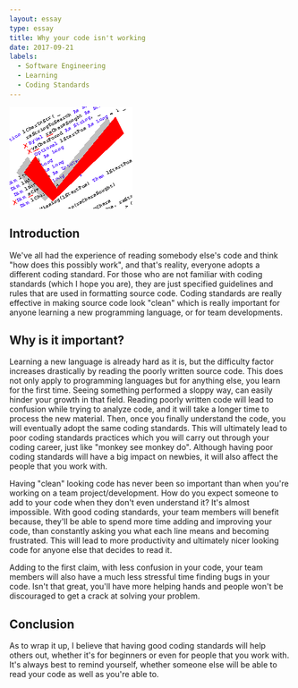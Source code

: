 ```yaml
---
layout: essay
type: essay
title: Why your code isn't working
date: 2017-09-21
labels:
  - Software Engineering
  - Learning
  - Coding Standards
---
```

<img class="ui centered middle image" src="../images/coding-standard.png">	

<h2>Introduction</h2>
We've all had the experience of reading somebody else's code and think "how does this possibly work", and that's reality, everyone adopts a different coding standard. For those who are not familiar with coding standards (which I hope you are), they are just specified guidelines and rules that are used in formatting source code. Coding standards are really effective in making source code look "clean" which is really important for anyone learning a new programming language, or for team developments.

<h2>Why is it important?</h2>
Learning a new language is already hard as it is, but the difficulty factor increases drastically by reading the poorly written source code. This does not only apply to programming languages but for anything else, you learn for the first time. Seeing something performed a sloppy way, can easily hinder your growth in that field. Reading poorly written code will lead to confusion while trying to analyze code, and it will take a longer time to process the new material. Then, once you finally understand the code, you will eventually adopt the same coding standards. This will ultimately lead to poor coding standards practices which you will carry out through your coding career,  just like "monkey see monkey do". Although having poor coding standards will have a big impact on newbies, it will also affect the people that you work with. 

Having "clean" looking code has never been so important than when you're working on a team project/development. How do you expect someone to add to your code when they don't even understand it? It's almost impossible. With good coding standards, your team members will benefit because, they'll be able to spend more time adding and improving your code, than constantly asking you what each line means and becoming frustrated.  This will lead to more productivity and ultimately nicer looking code for anyone else that decides to read it. 

Adding to the first claim, with less confusion in your code, your team members will also have a much less stressful time finding bugs in your code. Isn't that great, you'll have more helping hands and people won't be discouraged to get a crack at solving your problem.

<h2>Conclusion</h2>
As to wrap it up, I believe that having good coding standards will help others out, whether it's for beginners or even for people that you work with. It's always best to remind yourself, whether someone else will be able to read your code as well as you're able to.  

